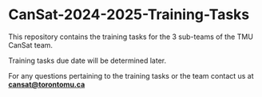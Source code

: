 # CanSat-2024-2025-Training-Tasks

This repository contains the training tasks for the 3 sub-teams of the TMU CanSat team.

Training tasks due date will be determined later.

For any questions pertaining to the training tasks or the team contact us at **cansat@torontomu.ca**
